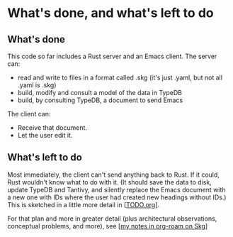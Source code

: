 # What's done, and what's left to do
## What's done
This code so far includes a Rust server and an Emacs client. The server can:

- read and write to files in a format called .skg (it's just .yaml, but not all .yaml is .skg)
- build, modify and consult a model of the data in TypeDB
- build, by consulting TypeDB, a document to send Emacs

The client can:

- Receive that document.
- Let the user edit it.
## What's left to do
Most immediately, the client can't send anything back to Rust. If it could, Rust wouldn't know what to do with it. (It should save the data to disk, update TypeDB and Tantivy, and silently replace the Emacs document with a new one with IDs where the user had created new headings without IDs.) This is sketched in a little more detail in [[TODO.org](./devel-handy/TODO.org)].

For that plan and more in greater detail (plus architectural observations, conceptual problems, and more), see [[my notes in org-roam on Skg](https://github.com/JeffreyBenjaminBrown/public_notes_with_github-navigable_links/blob/main/shareable_knowledge_gardens.org)]
